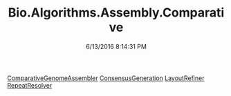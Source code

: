 ﻿---
title: Bio.Algorithms.Assembly.Comparative
date: 6/13/2016 8:14:31 PM
---

[ComparativeGenomeAssembler](T-Bio.Algorithms.Assembly.Comparative.ComparativeGenomeAssembler.html)
[ConsensusGeneration](T-Bio.Algorithms.Assembly.Comparative.ConsensusGeneration.html)
[LayoutRefiner](T-Bio.Algorithms.Assembly.Comparative.LayoutRefiner.html)
[RepeatResolver](T-Bio.Algorithms.Assembly.Comparative.RepeatResolver.html)
